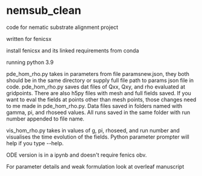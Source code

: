 # nemsub_clean
code for nematic substrate alignment project

written for fenicsx

install fenicsx and its linked requirements from conda

running python 3.9

pde_hom_rho.py takes in parameters from file paramsnew.json, they both should be in the same directory or supply full file path to params json file in code.
pde_hom_rho.py saves dat files of Qxx, Qxy, and rho evaluated at gridpoints. There are also h5py files with mesh and full fields saved.
If you want to eval the fields at points other than mesh points, those changes need to me made in pde_hom_rho.py.
Data files saved in folders named with gamma, pi, and rhoseed values. All runs saved in the same folder with run number appended to file name.

vis_hom_rho.py takes in values of g, pi, rhoseed, and run number and visualises the time evolution of the fields. Python parameter prompter will help if you type --help.

ODE version is in a ipynb and doesn't require fenics obv.

For parameter details and weak formulation look at overleaf manuscript
